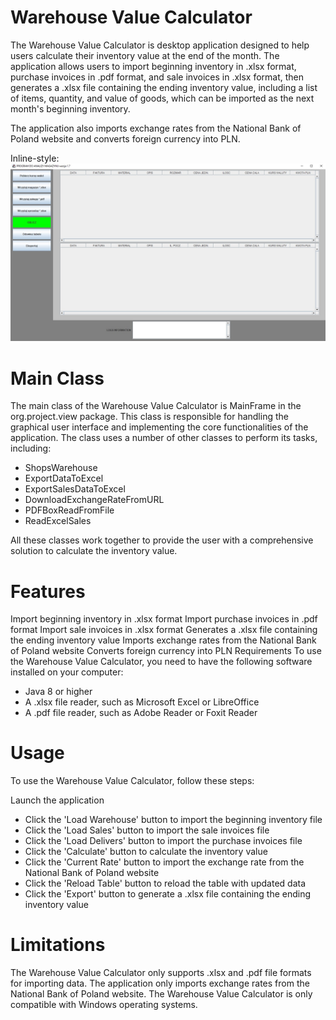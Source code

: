 # Warehouse Value Calculator
The Warehouse Value Calculator is desktop application designed to help users calculate their inventory value at the end of the month. The application allows users to import beginning inventory in .xlsx format, purchase invoices in .pdf format, and sale invoices in .xlsx format, then generates a .xlsx file containing the ending inventory value, including a list of items, quantity, and value of goods, which can be imported as the next month's beginning inventory.

The application also imports exchange rates from the National Bank of Poland website and converts foreign currency into PLN.

Inline-style:
![alt text](https://github.com/DamianCegielka/warehouse/blob/610b444e2d94701bd01eef86f26f1beb95e29c16/src/pictures/warehouse_desktop.jpg "Desktop screenshot")

# Main Class
The main class of the Warehouse Value Calculator is MainFrame in the org.project.view package. This class is responsible for handling the graphical user interface and implementing the core functionalities of the application. The class uses a number of other classes to perform its tasks, including:

+ ShopsWarehouse
+ ExportDataToExcel
+ ExportSalesDataToExcel
+ DownloadExchangeRateFromURL
+ PDFBoxReadFromFile
+ ReadExcelSales

All these classes work together to provide the user with a comprehensive solution to calculate the inventory value.

# Features
Import beginning inventory in .xlsx format
Import purchase invoices in .pdf format
Import sale invoices in .xlsx format
Generates a .xlsx file containing the ending inventory value
Imports exchange rates from the National Bank of Poland website
Converts foreign currency into PLN
Requirements
To use the Warehouse Value Calculator, you need to have the following software installed on your computer:

+ Java 8 or higher
+ A .xlsx file reader, such as Microsoft Excel or LibreOffice
+ A .pdf file reader, such as Adobe Reader or Foxit Reader

# Usage
To use the Warehouse Value Calculator, follow these steps:

Launch the application
+ Click the 'Load Warehouse' button to import the beginning inventory file
+ Click the 'Load Sales' button to import the sale invoices file
+ Click the 'Load Delivers' button to import the purchase invoices file
+ Click the 'Calculate' button to calculate the inventory value
+ Click the 'Current Rate' button to import the exchange rate from the National Bank of Poland website
+ Click the 'Reload Table' button to reload the table with updated data
+ Click the 'Export' button to generate a .xlsx file containing the ending inventory value

# Limitations
The Warehouse Value Calculator only supports .xlsx and .pdf file formats for importing data.
The application only imports exchange rates from the National Bank of Poland website.
The Warehouse Value Calculator is only compatible with Windows operating systems.
